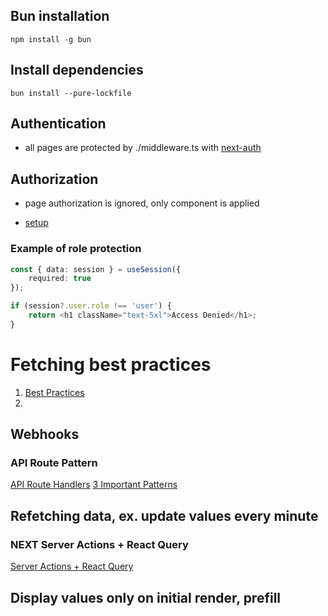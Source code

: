 ## Bun installation

`npm install -g bun`

## Install dependencies

`bun install --pure-lockfile`

## Authentication

-   all pages are protected by ./middleware.ts with [next-auth](https://www.youtube.com/watch?v=w2h54xz6Ndw)

## Authorization

-   page authorization is ignored, only component is applied

-   [setup ](https://www.youtube.com/watch?v=ay-atEUGIc4)

### Example of role protection

```ts
const { data: session } = useSession({
    required: true
});

if (session?.user.role !== 'user') {
    return <h1 className="text-5xl">Access Denied</h1>;
}
```

# Fetching best practices

1. [Best Practices](https://www.youtube.com/watch?v=udOD6yAhjB4)
2.

## Webhooks

### API Route Pattern

[API Route Handlers](https://www.youtube.com/watch?v=yRJd_tlHu9I)
[3 Important Patterns](https://www.youtube.com/watch?v=T6mWYLLngnE)

## Refetching data, ex. update values every minute

### NEXT Server Actions + React Query

[Server Actions + React Query](https://www.youtube.com/watch?v=OgVeQVXt7xU)

## Display values only on initial render, prefill
